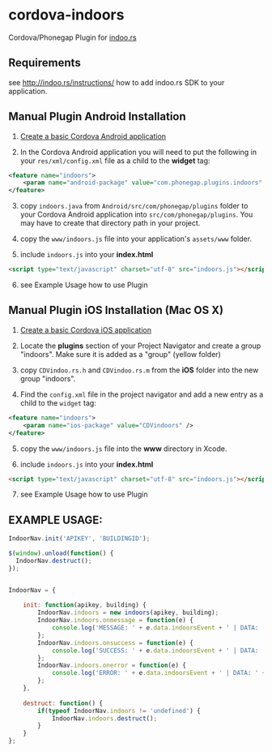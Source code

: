 cordova-indoors
===============

Cordova/Phonegap Plugin for <a href="http://indoo.rs">indoo.rs</a>

## Requirements

see http://indoo.rs/instructions/ how to add indoo.rs SDK to your application.


## Manual Plugin Android Installation

1) [Create a basic Cordova Android application](http://docs.phonegap.com/en/3.0.0/guide_platforms_android_index.md.html#Android%20Platform%20Guide)
 
2) In the Cordova Android application you will need to put the following in your `res/xml/config.xml` file as a child to the **widget** tag:
```xml
<feature name="indoors">
    <param name="android-package" value="com.phonegap.plugins.indoors" />
</feature>
```
3) copy `indoors.java` from `Android/src/com/phonegap/plugins` folder to your Cordova Android application into `src/com/phonegap/plugins`. You may have to create that directory path in your project. 

4) copy the `www/indoors.js` file into your application's `assets/www` folder.

5) include `indoors.js` into your **index.html**
```html
<script type="text/javascript" charset="utf-8" src="indoors.js"></script>
```

6) see Example Usage how to use Plugin


## Manual Plugin iOS Installation (Mac OS X)

1) [Create a basic Cordova iOS application](http://docs.phonegap.com/en/3.0.0/guide_platforms_ios_index.md.html#iOS%20Platform%20Guide)

2) Locate the **plugins** section of your Project Navigator and create a group "indoors". Make sure it is added as a "group" (yellow folder)

3) copy `CDVindoo.rs.h` and `CDVindoo.rs.m` from the **iOS** folder into the new group "indoors".

4) Find the `config.xml` file in the project navigator and add a new entry as a child to the `widget` tag:
```xml
<feature name="indoors">
    <param name="ios-package" value="CDVindoors" />
</feature>
```
5) copy the `www/indoors.js` file into the **www** directory in Xcode.

6) include `indoors.js` into your **index.html**
```html
<script type="text/javascript" charset="utf-8" src="indoors.js"></script>
```

7) see Example Usage how to use Plugin



## EXAMPLE USAGE: 

```javascript
IndoorNav.init('APIKEY', 'BUILDINGID');

$(window).unload(function() {
  IndoorNav.destruct();
});


IndoorNav = {
		
	init: function(apikey, building) {
		IndoorNav.indoors = new indoors(apikey, building);
		IndoorNav.indoors.onmessage = function(e) {
   			console.log('MESSAGE: ' + e.data.indoorsEvent + ' | DATA: ' + e.data.indoorsData) ; //TODO
    	};
    	IndoorNav.indoors.onsuccess = function(e) {
   			console.log('SUCCESS: ' + e.data.indoorsEvent + ' | DATA: ' + e.data.indoorsData); //TODO
    	};
    	IndoorNav.indoors.onerror = function(e) {
   			console.log('ERROR: ' + e.data.indoorsEvent + ' | DATA: ' + e.data.indoorsData) ; //TODO
    	};
	},
	
	destruct: function() {
		if(typeof IndoorNav.indoors != 'undefined') {
			IndoorNav.indoors.destruct();
		}
	}
};
```
